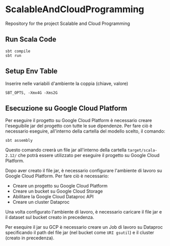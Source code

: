 # ScalableAndCloudProgramming
Repository for the project Scalable and Cloud Programming

## Run Scala Code
```
sbt compile
sbt run
``` 
## Setup Env Table
Inserire nelle variabili d'ambiente la coppia (chiave, valore)
```
SBT_OPTS, -Xmx4G -Xms2G
```

## Esecuzione su Google Cloud Platform
Per eseguire il progetto su Google Cloud Platform è necessario creare l'eseguibile jar del progetto con tutte le sue dipendenze. Per fare ciò è necessario eseguire, all'interno della cartella del modello scelto, il comando:
```
sbt assembly
```
Questo comando creerà un file jar all'interno della cartella `target/scala-2.12/` che potrà essere utilizzato per eseguire il progetto su Google Cloud Platform.

Dopo aver creato il file jar, è necessario configurare l'ambiente di lavoro su Google Cloud Platform. Per fare ciò è necessario:
- Creare un progetto su Google Cloud Platform
- Creare un bucket su Google Cloud Storage
- Abilitare la Google Cloud Dataproc API
- Creare un cluster Dataproc 

Una volta configurato l'ambiente di lavoro, è necessario caricare il file jar e il dataset sul bucket creato in precedenza.

Per esequire il jar su GCP è necessario creare un Job di lavoro su Dataproc specificando il path del file jar (nel bucket come `URI gsutil`) e il cluster (creato in precedenza).





